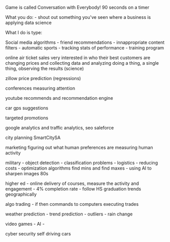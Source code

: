 Game is called Conversation with Everybody!
90 seconds on a timer

What you do:
    - shout out something you've seen where a business is applying data science

What I do is type:


Social media algorithms
    - friend recommendations
    - innappropriate content filters
    - automatic 
sports
    - tracking stats of performance
    - training program

online air ticket sales
    very interested in who their best customers are
    changing prices and collecting data and analyzing
    doing a thing, a single thing, observing the results (science)

zillow
    price prediction (regressions)

conferences
    measuring attention

youtube recommends and recommendation engine

car gps
    suggestions

targeted promotions

google analytics and traffic analytics, seo
saleforce

city planning
    SmartCitySA

marketing
    figuring out what human preferences are
    measuring human activity

military
    - object detection 
    - classification problems
    - logistics
        - reducing costs
        - optimization algorithms find mins and find maxes
    - using AI to sharpen images 80s

higher ed
    - online delivery of courses, measure the activity and engagement 
         - 4% completion rate
    - follow HS graduation trends geographically

algo trading
    - if then commands to computers executing trades

weather prediction
    - trend prediction
    - outliers
    - rain change

video games
    - AI
    - 

cyber security
self driving cars